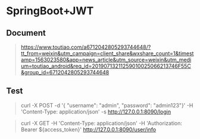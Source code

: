# SpringBoot+JWT

## Document
> https://www.toutiao.com/a6712042805293744648/?tt_from=weixin&utm_campaign=client_share&wxshare_count=1&timestamp=1563023580&app=news_article&utm_source=weixin&utm_medium=toutiao_android&req_id=20190713211259010025066213746F55C&group_id=6712042805293744648

## Test

> curl -X POST -d '{ "username": "admin", "password": "admin123"}' -H 'Content-Type: application/json' -s http://127.0.0.1:8090/login

> curl -X GET -H 'Content-Type: application/json' -H 'Authorization: Bearer ${access_token}' http://127.0.0.1:8090/user/info
